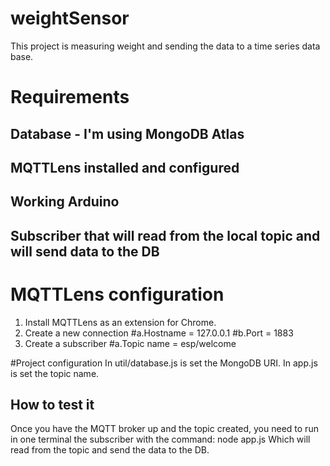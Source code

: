 # weightSensor
This project is measuring weight and sending the data to a time series data base.

# Requirements
## Database - I'm using MongoDB Atlas
## MQTTLens installed and configured
## Working Arduino
## Subscriber that will read from the local topic and will send data to the DB

# MQTTLens configuration
1. Install MQTTLens as an extension for Chrome.
2. Create a new connection
#a.Hostname = 127.0.0.1
#b.Port = 1883
3. Create a subscriber
#a.Topic name = esp/welcome


#Project configuration
In util/database.js is set the MongoDB URI.
In app.js is set the topic name.

## How to test it
Once you have the MQTT broker up and the topic created, you need to run in one terminal the subscriber with the command: node app.js
Which will read from the topic and send the data to the DB.

